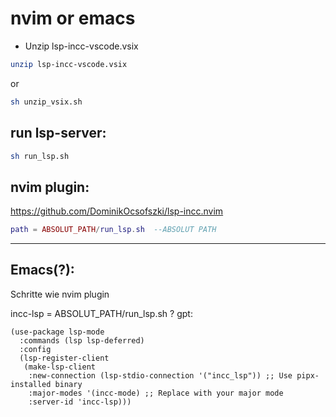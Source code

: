 # nvim or emacs
- Unzip lsp-incc-vscode.vsix

```sh
unzip lsp-incc-vscode.vsix
```
or
```sh
sh unzip_vsix.sh
```

## run lsp-server:
```sh
sh run_lsp.sh
```


## nvim plugin:

https://github.com/DominikOcsofszki/lsp-incc.nvim

```lua
path = ABSOLUT_PATH/run_lsp.sh  --ABSOLUT PATH
```
---

## Emacs(?):
Schritte wie nvim plugin

incc-lsp = ABSOLUT_PATH/run_lsp.sh ?
gpt:
```
(use-package lsp-mode
  :commands (lsp lsp-deferred)
  :config
  (lsp-register-client
   (make-lsp-client
    :new-connection (lsp-stdio-connection '("incc_lsp")) ;; Use pipx-installed binary
    :major-modes '(incc-mode) ;; Replace with your major mode
    :server-id 'incc-lsp)))
```


